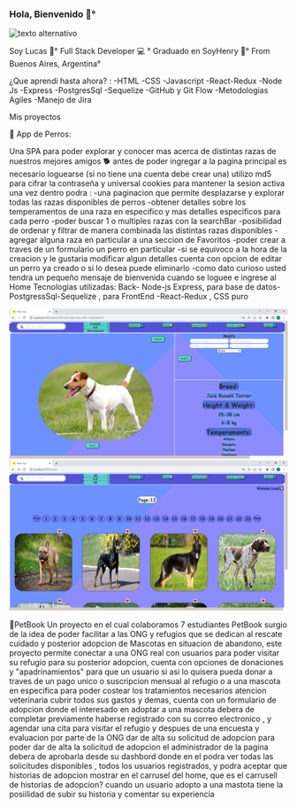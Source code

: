 ### Hola, Bienvenido 👋°

![texto alternativo](https://media.tenor.com/BqbIhT4Mb7cAAAAd/programmer-rounded-edges.gif)


<!--
**LucasNS1759/LucasNS1759** is a ✨ _special_ ✨ repository because its `README.md` (this file) appears on your GitHub profile.

Here are some ideas to get you started:

- 🔭 I’m currently working on ...
- 🌱 I’m currently learning ...
- 👯 I’m looking to collaborate on ...
- 🤔 I’m looking for help with ...
- 💬 Ask me about ...
- 📫 How to reach me: ...
- 😄 Pronouns: ...
- ⚡ Fun fact: ...
-->

Soy Lucas 👋°
Full Stack Developer 💻 °
Graduado en SoyHenry 🚀°
From Buenos Aires, Argentina°

¿Que aprendi hasta ahora? :
-HTML
-CSS
-Javascript
-React-Redux
-Node Js
-Express
-PostgresSql
-Sequelize
-GitHub y Git Flow
-Metodologias Agiles
-Manejo de Jira

 Mis proyectos

📌 App de Perros:

Una SPA para poder explorar y conocer mas acerca de distintas razas de nuestros mejores amigos 🐕
antes de poder ingregar a la pagina principal es necesario loguearse (si no tiene una cuenta debe crear una) utilizo md5 para cifrar la contraseña y universal cookies para mantener la sesion activa
una vez dentro podra :
-una paginacion que permite desplazarse y explorar todas las razas disponibles de perros
-obtener detalles sobre los temperamentos de una raza en especifico y mas detalles especificos para cada perro
-poder buscar 1 o multiples razas con la searchBar
-posibilidad de ordenar y filtrar de manera combinada las distintas razas disponibles
-agregar alguna raza en particular a una seccion de Favoritos 
-poder crear a traves de un formulario un perro en particular 
-si se equivoco a la hora de la creacion y le gustaria modificar algun detalles cuenta con opcion de editar un perro ya creado o si lo desea puede eliminarlo 
-como dato curioso usted tendra un pequeño mensaje de bienvenida cuando se loguee e ingrese al Home 
Tecnologias utilizadas: Back- Node-js Express, para base de datos- PostgressSql-Sequelize , para FrontEnd -React-Redux , CSS puro





![DogDetail](https://github.com/LucasNS1759/dogsPi/blob/main/client/public/img/React%20App%20-%20Google%20Chrome%208_5_2023%2020_01_04.png)
![DogHome](https://github.com/LucasNS1759/dogsPi/blob/main/client/public/img/dogHome.png)


📌PetBook
Un proyecto en el cual colaboramos 7 estudiantes 
PetBook surgio de la idea de poder facilitar a las ONG y refugios que se dedican al rescate cuidado y posterior adopcion de Mascotas en situacion de abandono, este proyecto permite conectar a una ONG real con usuarios para poder visitar su refugio para su posterior adopcion, cuenta con opciones de donaciones y "apadrinamientos" para que un usuario si asi lo quisera pueda donar a traves de un pago unico o suscripcion mensual al refugio o a una mascota en especifica para poder costear los tratamientos necesarios atencion veterinaria cubrir todos sus gastos y demas, cuenta con un formulario de adopcion donde el interesado en adoptar a una mascota debera de completar previamente haberse registrado con su correo electronico , y agendar una cita para visitar el refugio y despues de una encuesta y evaluacion por parte de la ONG dar de alta su solicitud de adopcion para poder dar de alta la solicitud de adopcion el administrador de la pagina debera de aprobarla desde su dashbord donde en el podra ver todas las solicitudes disponibles , todos los usuarios registrados, y podra aceptar que historias de adopcion mostrar en el carrusel del home, que es el carrusell de historias de adopcion? cuando un usuario adopto a una mastota tiene la posiilidad de subir su historia y comentar su experiencia


